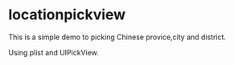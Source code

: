 # locationpickview

This is a simple demo to picking Chinese provice,city and district. 

Using plist and UIPickView.

